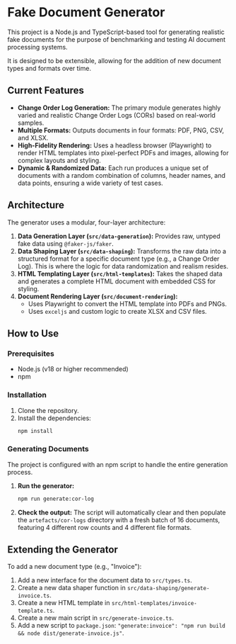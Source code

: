 # Fake Document Generator

This project is a Node.js and TypeScript-based tool for generating realistic fake documents for the purpose of benchmarking and testing AI document processing systems.

It is designed to be extensible, allowing for the addition of new document types and formats over time.

## Current Features

- **Change Order Log Generation:** The primary module generates highly varied and realistic Change Order Logs (CORs) based on real-world samples.
- **Multiple Formats:** Outputs documents in four formats: PDF, PNG, CSV, and XLSX.
- **High-Fidelity Rendering:** Uses a headless browser (Playwright) to render HTML templates into pixel-perfect PDFs and images, allowing for complex layouts and styling.
- **Dynamic & Randomized Data:** Each run produces a unique set of documents with a random combination of columns, header names, and data points, ensuring a wide variety of test cases.

## Architecture

The generator uses a modular, four-layer architecture:

1.  **Data Generation Layer (`src/data-generation`):** Provides raw, untyped fake data using `@faker-js/faker`.
2.  **Data Shaping Layer (`src/data-shaping`):** Transforms the raw data into a structured format for a specific document type (e.g., a Change Order Log). This is where the logic for data randomization and realism resides.
3.  **HTML Templating Layer (`src/html-templates`):** Takes the shaped data and generates a complete HTML document with embedded CSS for styling.
4.  **Document Rendering Layer (`src/document-rendering`):**
    - Uses Playwright to convert the HTML template into PDFs and PNGs.
    - Uses `exceljs` and custom logic to create XLSX and CSV files.

## How to Use

### Prerequisites

- Node.js (v18 or higher recommended)
- npm

### Installation

1.  Clone the repository.
2.  Install the dependencies:
    ```bash
    npm install
    ```

### Generating Documents

The project is configured with an npm script to handle the entire generation process.

1.  **Run the generator:**

    ```bash
    npm run generate:cor-log
    ```

2.  **Check the output:**
    The script will automatically clear and then populate the `artefacts/cor-logs` directory with a fresh batch of 16 documents, featuring 4 different row counts and 4 different file formats.

## Extending the Generator

To add a new document type (e.g., "Invoice"):

1.  Add a new interface for the document data to `src/types.ts`.
2.  Create a new data shaper function in `src/data-shaping/generate-invoice.ts`.
3.  Create a new HTML template in `src/html-templates/invoice-template.ts`.
4.  Create a new main script in `src/generate-invoice.ts`.
5.  Add a new script to `package.json`: `"generate:invoice": "npm run build && node dist/generate-invoice.js"`.
